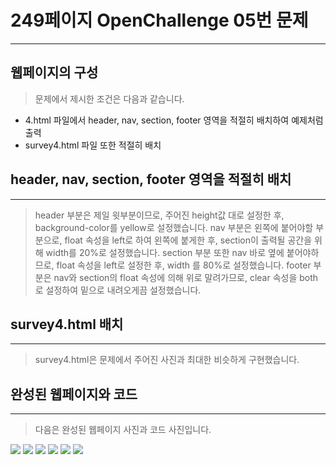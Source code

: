 # 249페이지 OpenChallenge 05번 문제

-----------------------------

## 웹페이지의 구성

> 문제에서 제시한 조건은 다음과 같습니다.

+ 4.html 파일에서 header, nav, section, footer 영역을 적절히 배치하여 예제처럼 출력
+ survey4.html 파일 또한 적절히 배치

## header, nav, section, footer 영역을 적절히 배치

-----------------------------

> header 부분은 제일 윗부분이므로, 주어진 height값 대로 설정한 후, background-color를 yellow로 설정했습니다.
> nav 부분은 왼쪽에 붙어야할 부분으로, float 속성을 left로 하여 왼쪽에 붙게한 후, section이 출력될 공간을 위해 width를 20%로 설정했습니다.
> section 부분 또한 nav 바로 옆에 붙어야하므로, float 속성을 left로 설정한 후, width 를 80%로 설정했습니다.
> footer 부분은 nav와 section의 float 속성에 의해 위로 말려가므로, clear 속성을 both로 설정하여 밑으로 내려오게끔 설정했습니다.

## survey4.html 배치

-----------------------------

> survey4.html은 문제에서 주어진 사진과 최대한 비슷하게 구현했습니다.

## 완성된 웹페이지와 코드

-----------------------------

> 다음은 완성된 웹페이지 사진과 코드 사진입니다.

<img src="./image/p249본문코드.png">
<img src="./image/p249본문스타일.png">
<img src="./image/p249설문조사코드.png">
<img src="./image/p249설문조사스타일.png">
<img src="./image/p249본문.png">
<img src="./image/p249설문조사.png">